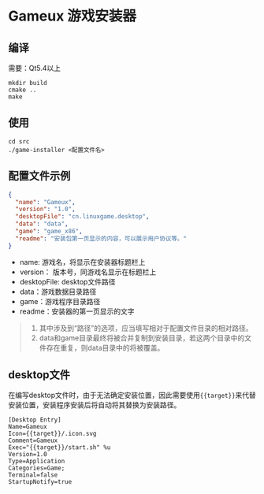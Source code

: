 # Gameux 游戏安装器

## 编译

需要：Qt5.4以上

```shell
mkdir build
cmake ..
make
```

## 使用

```shell
cd src
./game-installer <配置文件名>
```

## 配置文件示例

```json
{
  "name": "Gameux",
  "version": "1.0",
  "desktopFile": "cn.linuxgame.desktop",
  "data": "data",
  "game": "game_x86",
  "readme": "安装包第一页显示的内容，可以展示用户协议等。"
}
```

- name: 游戏名，将显示在安装器标题栏上
- version： 版本号，同游戏名显示在标题栏上
- desktopFile: desktop文件路径
- data：游戏数据目录路径
- game：游戏程序目录路径
- readme：安装器的第一页显示的文字

> 1. 其中涉及到“路径”的选项，应当填写相对于配置文件目录的相对路径。
> 2. data和game目录最终将被合并复制到安装目录，若这两个目录中的文件存在重复，则data目录中的将被覆盖。

## desktop文件

在编写desktop文件时，由于无法确定安装位置，因此需要使用`{{target}}`来代替安装位置，安装程序安装后将自动将其替换为安装路径。

```
[Desktop Entry]
Name=Gameux
Icon={{target}}/.icon.svg
Comment=Gameux
Exec="{{target}}/start.sh" %u
Version=1.0
Type=Application
Categories=Game;
Terminal=false
StartupNotify=true
```

